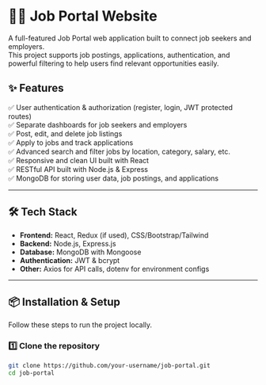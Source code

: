 # 🧑‍💼 Job Portal Website

A full-featured Job Portal web application built to connect job seekers and employers.  
This project supports job postings, applications, authentication, and powerful filtering to help users find relevant opportunities easily.

## ✨ Features

✅ User authentication & authorization (register, login, JWT protected routes)  
✅ Separate dashboards for job seekers and employers  
✅ Post, edit, and delete job listings  
✅ Apply to jobs and track applications  
✅ Advanced search and filter jobs by location, category, salary, etc.  
✅ Responsive and clean UI built with React  
✅ RESTful API built with Node.js & Express  
✅ MongoDB for storing user data, job postings, and applications

---

## 🛠️ Tech Stack

- **Frontend:** React, Redux (if used), CSS/Bootstrap/Tailwind
- **Backend:** Node.js, Express.js
- **Database:** MongoDB with Mongoose
- **Authentication:** JWT & bcrypt
- **Other:** Axios for API calls, dotenv for environment configs

---

## 📦 Installation & Setup

Follow these steps to run the project locally.

### 1️⃣ Clone the repository

```bash
git clone https://github.com/your-username/job-portal.git
cd job-portal

